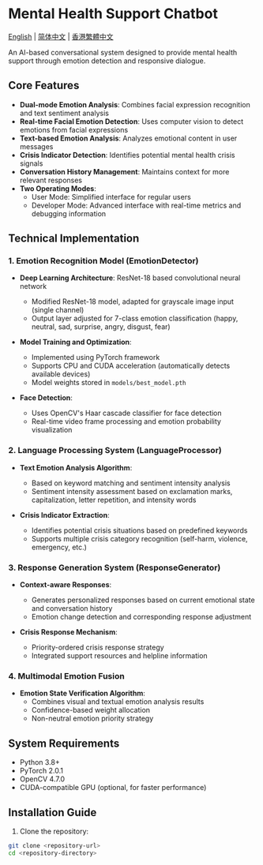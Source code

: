 # Mental Health Support Chatbot

[English](README.md) | [简体中文](README_zh_CN.md) | [香港繁體中文](README_zh_HK.md)

An AI-based conversational system designed to provide mental health support through emotion detection and responsive dialogue.

## Core Features

- **Dual-mode Emotion Analysis**: Combines facial expression recognition and text sentiment analysis
- **Real-time Facial Emotion Detection**: Uses computer vision to detect emotions from facial expressions
- **Text-based Emotion Analysis**: Analyzes emotional content in user messages
- **Crisis Indicator Detection**: Identifies potential mental health crisis signals
- **Conversation History Management**: Maintains context for more relevant responses
- **Two Operating Modes**:
  - User Mode: Simplified interface for regular users
  - Developer Mode: Advanced interface with real-time metrics and debugging information

## Technical Implementation

### 1. Emotion Recognition Model (EmotionDetector)

- **Deep Learning Architecture**: ResNet-18 based convolutional neural network
  - Modified ResNet-18 model, adapted for grayscale image input (single channel)
  - Output layer adjusted for 7-class emotion classification (happy, neutral, sad, surprise, angry, disgust, fear)
  
- **Model Training and Optimization**:
  - Implemented using PyTorch framework
  - Supports CPU and CUDA acceleration (automatically detects available devices)
  - Model weights stored in `models/best_model.pth`

- **Face Detection**:
  - Uses OpenCV's Haar cascade classifier for face detection
  - Real-time video frame processing and emotion probability visualization

### 2. Language Processing System (LanguageProcessor)

- **Text Emotion Analysis Algorithm**:
  - Based on keyword matching and sentiment intensity analysis
  - Sentiment intensity assessment based on exclamation marks, capitalization, letter repetition, and intensity words
  
- **Crisis Indicator Extraction**:
  - Identifies potential crisis situations based on predefined keywords
  - Supports multiple crisis category recognition (self-harm, violence, emergency, etc.)

### 3. Response Generation System (ResponseGenerator)

- **Context-aware Responses**:
  - Generates personalized responses based on current emotional state and conversation history
  - Emotion change detection and corresponding response adjustment
  
- **Crisis Response Mechanism**:
  - Priority-ordered crisis response strategy
  - Integrated support resources and helpline information

### 4. Multimodal Emotion Fusion

- **Emotion State Verification Algorithm**:
  - Combines visual and textual emotion analysis results
  - Confidence-based weight allocation
  - Non-neutral emotion priority strategy

## System Requirements

- Python 3.8+
- PyTorch 2.0.1
- OpenCV 4.7.0
- CUDA-compatible GPU (optional, for faster performance)

## Installation Guide

1. Clone the repository:
```bash
git clone <repository-url>
cd <repository-directory>